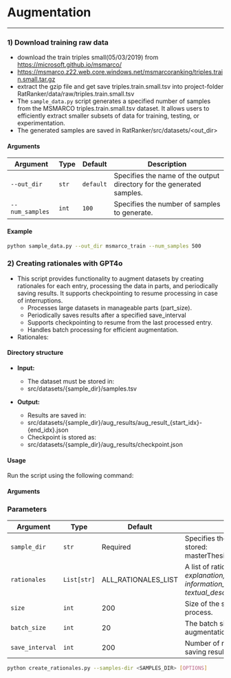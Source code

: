 <br />

# Augmentation
___

### 1) Download training raw data
* download the train triples small(05/03/2019) from https://microsoft.github.io/msmarco/
* https://msmarco.z22.web.core.windows.net/msmarcoranking/triples.train.small.tar.gz
* extract the gzip file and get save triples.train.small.tsv into project-folder RatRanker/data/raw/triples.train.small.tsv
* The `sample_data.py` script generates a specified number of samples from the MSMARCO triples.train.small.tsv dataset. It allows users to efficiently extract smaller subsets of data for training, testing, or experimentation.
* The generated samples are saved in RatRanker/src/datasets/<out_dir>
#### Arguments

| Argument       | Type   | Default   | Description                                                           |
|----------------|--------|-----------|-----------------------------------------------------------------------|
| `--out_dir`    | `str`  | `default` | Specifies the name of the output directory for the generated samples. |
| `--num_samples`| `int`  | `100`     | Specifies the number of samples to generate.                          |

#### Example
```bash
python sample_data.py --out_dir msmarco_train --num_samples 500
```
### 2) Creating rationales with GPT4o
* This script provides functionality to augment datasets by creating rationales for each entry, processing the data in parts, and periodically saving results. It supports checkpointing to resume processing in case of interruptions.
  * Processes large datasets in manageable parts (part_size).
  * Periodically saves results after a specified save_interval
  * Supports checkpointing to resume from the last processed entry.
  * Handles batch processing for efficient augmentation.
* Rationales: 

#### Directory structure
* **Input:**
  * The dataset must be stored in:
  * src/datasets/{sample_dir}/samples.tsv

* **Output:**
  * Results are saved in:
  * src/datasets/{sample_dir}/aug_results/aug_result_{start_idx}-{end_idx}.json 
  * Checkpoint is stored as:
  * src/datasets/{sample_dir}/aug_results/checkpoint.json
  
#### Usage

Run the script using the following command:

#### Arguments
### Parameters

| Argument        | Type        | Default             | Description                                                             |
|-----------------|-------------|---------------------|-------------------------------------------------------------------------|
| `sample_dir`    | `str`       | Required            | Specifies the folder where samples are stored: masterThesis/src/datasets/{samples_dir}.|
| `rationales`    | `List[str]` | ALL_RATIONALES_LIST | A list of rationales to create. Options: _explanation, factuality, information_density, commonsense, textual_description._|
| `size`          | `int`       | 200                 | Size of the subset of the dataset to process.                                     |
| `batch_size`    | `int`       | 20                  | The batch size for concurrent augmentation.                             |
| `save_interval` | `int`       | 200                 | Number of records to process before saving results.      |

```bash
python create_rationales.py --samples-dir <SAMPLES_DIR> [OPTIONS]